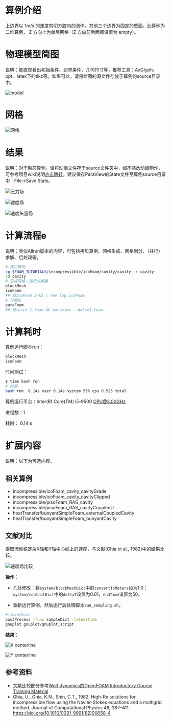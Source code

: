 # 算例介绍

上边界以 1m/s 的速度剪切方腔内的流体，其他三个边界为固定的壁面。此算例为二维算例， Z 方向上为单层网格（Z 方向前后面都设置为 empty）。  

# 物理模型简图

说明：能直观看出初始条件、边界条件、几何尺寸等，推荐工具：AxGlyph、ppt、latex下的tikz等。如果可以，请将绘图的源文件存放于算例的source目录中。

![model](source/icoFoam_cavity_cavity-model.png)



# 网格

![网格](source/mesh_slice.jpeg)

# 结果

说明：对于瞬态算例，请将动画文件存于source文件夹中，如不熟悉动画制作，可参考项目wiki说明[点击跳转](https://gitee.com/xfygogo/of-tutorial-gallary/wikis/%E5%90%8E%E5%A4%84%E7%90%86-%E5%8A%A8%E7%94%BB%E5%88%B6%E4%BD%9C?sort_id=3562815)。建议保存ParaView的State文件至算例source目录中：File->Save State。

![压力场](source/p_slice.jpeg)



![速度场](source/U_slice.jpeg)

![速度矢量场](source/U_glyph.jpeg)



# 计算流程e

说明：类似Allrun脚本的内容，可包括拷贝算例、网格生成、网格划分、（并行）求解、后处理等。

```sh
# 拷贝算例
cp $FOAM_TUTORIALS/incompressible/icoFoam/cavity/cavity -r cavity
cd cavity
# 生成网格；运行求解器
blockMesh
icoFoam
## 或icoFoam 2>&1 | tee log.icoFoam
# 可视化
paraFoam
## 或touch 1.foam && paraview --data=1.foam
```

# 计算耗时

算例运行脚本run：

```sh
blockMesh
icoFoam
```

时间测试：

```sh
$ time bash run
# 结果 
bash run  0.14s user 0.14s system 53% cpu 0.525 total
```

算例运行平台：Inter(R) Core(TM) i5-9500 CPU@3.00GHz

进程数：1

耗时： 0.14 s

# 扩展内容

说明：以下为可选内容。

## 相关算例

- incompressible/icoFoam_cavity_cavityGrade
- incompressible/icoFoam_cavity_cavityClipped
- incompressible/pisoFoam_RAS_cavity
- incompressible/pisoFoam_RAS_cavityCoupledU
- heatTransfer/buoyantSimpleFoam_externalCoupledCavity
- heatTransfer/buoyantSimpleFoam_buoyantCavity

## 文献对比

提取流动稳定后X轴和Y轴中心线上的速度，与文献(Ghia et al., 1982)中的结果比较。

![速度场比较](source/U_compare.png)

**操作**：

- 几处修改：将`system/blockMeshDict`中的`convertToMeters`设为1.0；`system/controlDict`中的`deltaT`设置为0.01，`endTime`设置为50。

- 重新运行算例，然后运行后处理脚本`run_sampling.sh`。

```sh
#!/bin/bash
postProcess -func sampleDict -latestTime
gnuplot gnuplot/gnuplot_script 
```

**结果**：

![X centerline](source/X_center.png)

![Y centerline](source/Y_center.png)



## 参考资料

- 文献比较部分参考[Wolf dynamics的OpenFOAM Introductory Course Training Material](http://www.wolfdynamics.com/tutorials.html?layout=edit&id=163)
- Ghia, U., Ghia, K.N., Shin, C.T., 1982. High-Re solutions for incompressible flow using the Navier-Stokes equations and a multigrid method. Journal of Computational Physics 48, 387–411. https://doi.org/10.1016/0021-9991(82)90058-4